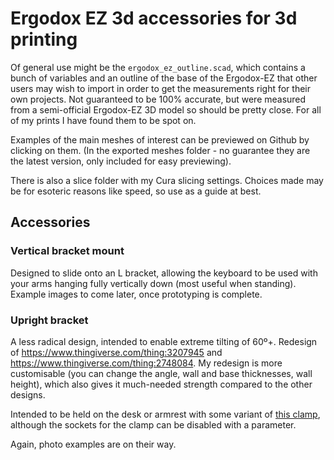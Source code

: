 # Ergodox EZ 3d accessories for 3d printing

Of general use might be the `ergodox_ez_outline.scad`, which contains a bunch of variables and an outline of the base of the Ergodox-EZ that other users may wish to import in order to get the measurements right for their own projects.
Not guaranteed to be 100% accurate, but were measured from a semi-official Ergodox-EZ 3D model so should be pretty close. For all of my prints I have found them to be spot on.

Examples of the main meshes of interest can be previewed on Github by clicking on them. (In the exported meshes folder - no guarantee they are the latest version, only included for easy previewing).

There is also a slice folder with my Cura slicing settings. Choices made may be for esoteric reasons like speed, so use as a guide at best.

## Accessories

### Vertical bracket mount

Designed to slide onto an L bracket, allowing the keyboard to be used with your arms hanging fully vertically down (most useful when standing).
Example images to come later, once prototyping is complete.

### Upright bracket

A less radical design, intended to enable extreme tilting of 60º+.
Redesign of https://www.thingiverse.com/thing:3207945 and https://www.thingiverse.com/thing:2748084.
My redesign is more customisable (you can change the angle, wall and base thicknesses, wall height), which also gives it much-needed strength compared to the other designs.

Intended to be held on the desk or armrest with some variant of [this clamp](https://www.thingiverse.com/thing:3075868), although the sockets for the clamp can be disabled with a parameter.

Again, photo examples are on their way.
